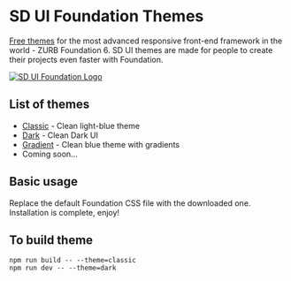 # SD UI Foundation Themes

[Free themes](http://es-di.com/foundation/) for the most advanced responsive front-end framework in the world - ZURB Foundation 6. 
SD UI themes are made for people to create their projects even faster with Foundation.

[![SD UI Foundation Logo](http://es-di.com/wp-content/themes/sd-com/static/img/foundation/foundation-girl-github.png)](http://es-di.com/foundation)

List of themes
-----
- [Classic](http://es-di.com/sdcontent/foundation/classic/) - Clean light-blue theme 
- [Dark](http://es-di.com/sdcontent/foundation/dark/) - Clean Dark UI
- [Gradient](http://es-di.com/sdcontent/foundation/gradient/) - Clean blue theme with gradients
- Coming soon...

Basic usage 
-----
Replace the default Foundation CSS file with the downloaded one. Installation is complete, enjoy!

To build theme
-----
```
npm run build -- --theme=classic
npm run dev -- --theme=dark
```
